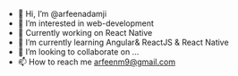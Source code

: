 - 👋 Hi, I’m @arfeenadamji
- 👀 I’m interested in web-development
- 🌱 Currently working on React Native
- 🌱 I’m currently learning Angular& ReactJS & React Native
- 💞️ I’m looking to collaborate on ...
- 📫 How to reach me arfeenm9@gmail.com

<!---
arfeenadamji/arfeenadamji is a ✨ special ✨ repository because its `README.md` (this file) appears on your GitHub profile.
You can click the Preview link to take a look at your changes.
--->
